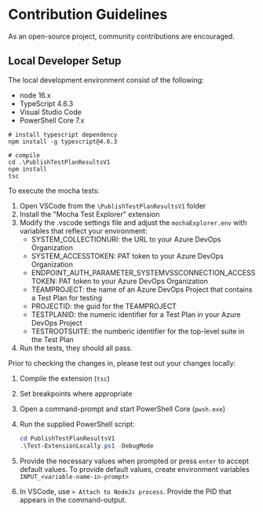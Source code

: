 # Contribution Guidelines

As an open-source project, community contributions are encouraged.

## Local Developer Setup

The local development environment consist of the following:

- node 16.x
- TypeScript 4.6.3
- Visual Studio Code
- PowerShell Core 7.x

```shell
# install typescript dependency
npm install -g typescript@4.6.3

# compile
cd .\PublishTestPlanResultsV1
npm install
tsc
```

To execute the mocha tests:

1. Open VSCode from the `\PublishTestPlanResultsV1` folder
1. Install the "Mocha Test Explorer" extension
1. Modify the .vscode settings file and adjust the `mochaExplorer.env` with variables that reflect your environment:
   - SYSTEM_COLLECTIONURI: the URL to your Azure DevOps Organization
   - SYSTEM_ACCESSTOKEN: PAT token to your Azure DevOps Organization
   - ENDPOINT_AUTH_PARAMETER_SYSTEMVSSCONNECTION_ACCESSTOKEN: PAT token to your Azure DevOps Organization
   - TEAMPROJECT: the name of an Azure DevOps Project that contains a Test Plan for testing
   - PROJECTID: the guid for the TEAMPROJECT
   - TESTPLANID: the numeric identifier for a Test Plan in your Azure DevOps Project
   - TESTROOTSUITE: the numberic identifier for the top-level suite in the Test Plan
1. Run the tests, they should all pass.

Prior to checking the changes in, please test out your changes locally:

1. Compile the extension (`tsc`)
1. Set breakpoints where appropriate
1. Open a command-prompt and start PowerShell Core (`pwsh.exe`)
1. Run the supplied PowerShell script:

   ```powershell
   cd PublishTestPlanResultsV1
   .\Test-ExtensionLocally.ps1 -DebugMode
   ```

1. Provide the necessary values when prompted or press `enter` to accept default values. To provide default values, create environment variables `INPUT_<variable-name-in-prompt>`
1. In VSCode, use `> Attach to NodeJs process`. Provide the PID that appears in the command-output.
